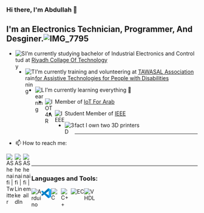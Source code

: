 ### Hi there, I'm Abdullah 👋
## I'm an Electronics Technician, Programmer, And Desginer.![IMG_7795](https://user-images.githubusercontent.com/85587466/127903546-84fdd357-f447-4ce6-8e23-27c5ea8800c7.JPG)


 - <img align="left" alt="Study" width="26px" src="https://i.postimg.cc/MGR3PPhk/student.png" />  I’m currently studying bachelor of Industrial Electronics and Control at [Riyadh Collage Of Technology](https://www.electronyat.tech/) 
   <br />  
 - <img align="left" alt="Trainning" width="26px" src="https://i.postimg.cc/3rbjGjc2/practice.png" /> I’m currently training and volunteering at [TAWASAL Association for Assistive Technologies for People with Disabilities](https://www.tawasal.org/)
 - <img align="left" alt="Learning" width="26px" src="https://i.postimg.cc/D0KTp4C6/online-learning.png" /> I’m currently learning everything 🤣 
 -  Member of [IoT For Arab](https://twitter.com/IOT4AR) [<img align="left" alt="IOT4AR" width="26px" src="https://i.postimg.cc/d03btjkD/iot4ar1.png" />][IOT4AR] <br />

-  Student Member of [IEEE](https://www.ieee.org/)   [<img align="left" alt="IEEE" width="26px" src="https://i.postimg.cc/NGDkpqPq/ieee-logo-icon-169992.png" />][IEEE]

- fact I own two 3D printers <img align="left" alt="3D" width="26px" src="https://i.postimg.cc/XJsJT8CL/3d-printer.png" />
 --------------------------- 
  - 📫 How to reach me:   


[<img align="left" alt="AShenaifi | Twitter" width="22px" src="https://i.postimg.cc/htKGP61s/twitter.png" />][twitter]
[<img align="left" alt="AShenaifi | LinkedIn" width="22px" src="https://i.postimg.cc/ZqRK6Ngy/linkedin.png" />][linkedin]
[<img align="left" alt="AShenaifi | email" width="22px" src="https://i.postimg.cc/WprpmT9S/email.png" />][email]
</details>
<br />


---------------------------
    
### Languages and Tools:
[<img align="left" alt="Arduino" width="26px" src="https://www.arduino.cc/wiki/370832ed4114dd35d498f2f449b4781e/arduino.svg" />][Arduino]
[<img align="left" alt="Visual Studio Code" width="26px" src="https://raw.githubusercontent.com/github/explore/80688e429a7d4ef2fca1e82350fe8e3517d3494d/topics/visual-studio-code/visual-studio-code.png" />][VScode]
[<img align="left" alt="C" width="26px" src="https://github.com/abranhe/programming-languages-logos/blob/master/src/c/c.svg" />][C]
[<img align="left" alt="C++" width="26px" src="https://github.com/abranhe/programming-languages-logos/blob/master/src/cpp/cpp.svg" />][C++]
[<img align="left" alt="EC" width="35px" src="https://svgshare.com/i/Zif.svg" />][EC]
[<img align="left" alt="VHDL" width="35px" src="https://i.postimg.cc/0Nqg0T8T/VHDL.jpg" />][VHDL]

[twitter]: https://twitter.com/abdllahaz
[email]: mailto:a.ashenaifi@gmail.com
[linkedin]: https://linkedin.com/in/abdullahshenaifi  
[VScode]: https://code.visualstudio.com/
[Arduino]: https://www.arduino.cc/en/software
[C]: https://www.learn-c.org/
[C++]: https://isocpp.org/
[EC]: https://en.wikipedia.org/wiki/Embedded_C

[IOT4AR]: https://twitter.com/IOT4AR
[IEEE]: https://www.ieee.org
[VHDL]: https://www.xilinx.com

